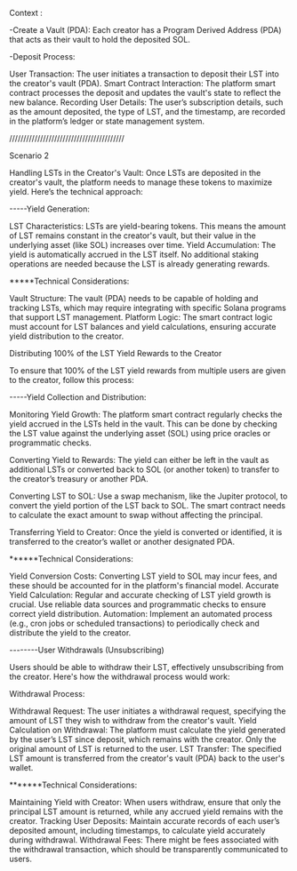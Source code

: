 Context :

-Create a Vault (PDA): Each creator has a Program Derived Address (PDA) that acts as their vault to hold the deposited SOL.

-Deposit Process: 

User Transaction: The user initiates a transaction to deposit their LST into the creator's vault (PDA).
Smart Contract Interaction: The platform smart contract processes the deposit and updates the vault's state to reflect the new balance.
Recording User Details: The user’s subscription details, such as the amount deposited, the type of LST, and the timestamp, are recorded in the platform’s ledger or state management system.

/////////////////////////////////////////

Scenario 2

Handling LSTs in the Creator's Vault:
Once LSTs are deposited in the creator's vault, the platform needs to manage these tokens to maximize yield. Here’s the technical approach:


-----Yield Generation:

LST Characteristics: LSTs are yield-bearing tokens. This means the amount of LST remains constant in the creator's vault, but their value in the underlying asset (like SOL) increases over time.
Yield Accumulation: The yield is automatically accrued in the LST itself. No additional staking operations are needed because the LST is already generating rewards.


*****Technical Considerations:

Vault Structure: The vault (PDA) needs to be capable of holding and tracking LSTs, which may require integrating with specific Solana programs that support LST management.
Platform Logic: The smart contract logic must account for LST balances and yield calculations, ensuring accurate yield distribution to the creator.


Distributing 100% of the LST Yield Rewards to the Creator

To ensure that 100% of the LST yield rewards from multiple users are given to the creator, follow this process:

-----Yield Collection and Distribution:

Monitoring Yield Growth: The platform smart contract regularly checks the yield accrued in the LSTs held in the vault. This can be done by checking the LST value against the underlying asset (SOL) using price oracles or programmatic checks.

Converting Yield to Rewards: The yield can either be left in the vault as additional LSTs or converted back to SOL (or another token) to transfer to the creator’s treasury or another PDA.

Converting LST to SOL: Use a swap mechanism, like the Jupiter protocol, to convert the yield portion of the LST back to SOL. The smart contract needs to calculate the exact amount to swap without affecting the principal.

Transferring Yield to Creator: Once the yield is converted or identified, it is transferred to the creator’s wallet or another designated PDA.


******Technical Considerations:

Yield Conversion Costs: Converting LST yield to SOL may incur fees, and these should be accounted for in the platform's financial model.
Accurate Yield Calculation: Regular and accurate checking of LST yield growth is crucial. Use reliable data sources and programmatic checks to ensure correct yield distribution.
Automation: Implement an automated process (e.g., cron jobs or scheduled transactions) to periodically check and distribute the yield to the creator.

--------User Withdrawals (Unsubscribing)


Users should be able to withdraw their LST, effectively unsubscribing from the creator. Here's how the withdrawal process would work:

Withdrawal Process:

Withdrawal Request: The user initiates a withdrawal request, specifying the amount of LST they wish to withdraw from the creator's vault.
Yield Calculation on Withdrawal: The platform must calculate the yield generated by the user’s LST since deposit, which remains with the creator. Only the original amount of LST is returned to the user.
LST Transfer: The specified LST amount is transferred from the creator's vault (PDA) back to the user's wallet.

*******Technical Considerations:

Maintaining Yield with Creator: When users withdraw, ensure that only the principal LST amount is returned, while any accrued yield remains with the creator.
Tracking User Deposits: Maintain accurate records of each user’s deposited amount, including timestamps, to calculate yield accurately during withdrawal.
Withdrawal Fees: There might be fees associated with the withdrawal transaction, which should be transparently communicated to users.



